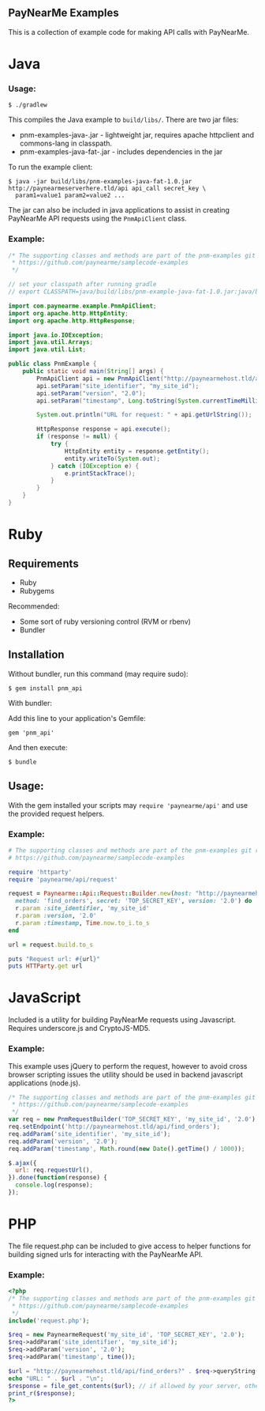PayNearMe Examples
------------------

This is a collection of example code for making API calls with PayNearMe.

Java
====

### Usage:

    $ ./gradlew

This compiles the Java example to `build/libs/`.  There are two jar files:

  * pnm-examples-java-<version>.jar - lightweight jar, requires apache httpclient and commons-lang
    in classpath.
  * pnm-examples-java-fat-<version>.jar - includes dependencies in the jar

To run the example client:

    $ java -jar build/libs/pnm-examples-java-fat-1.0.jar http://paynearmeserverhere.tld/api api_call secret_key \
      param1=value1 param2=value2 ...

The jar can also be included in java applications to assist in creating PayNearMe API requests using the `PnmApiClient`
class.

### Example:
```java
/* The supporting classes and methods are part of the pnm-examples git repository
 * https://github.com/paynearme/samplecode-examples
 */

// set your classpath after running gradle
// export CLASSPATH=java/build/libs/pnm-example-java-fat-1.0.jar:java/build/libs/pnm-example-java-1.0.jar:.

import com.paynearme.example.PnmApiClient;
import org.apache.http.HttpEntity;
import org.apache.http.HttpResponse;

import java.io.IOException;
import java.util.Arrays;
import java.util.List;

public class PnmExample {
    public static void main(String[] args) {
        PnmApiClient api = new PnmApiClient("http://paynearmehost.tld/api", "find_orders", "TOP_SECRET_KEY");
        api.setParam("site_identifier", "my_site_id");
        api.setParam("version", "2.0");
        api.setParam("timestamp", Long.toString(System.currentTimeMillis()/1000));

        System.out.println("URL for request: " + api.getUrlString());

        HttpResponse response = api.execute();
        if (response != null) {
            try {
                HttpEntity entity = response.getEntity();
                entity.writeTo(System.out);
            } catch (IOException e) {
                e.printStackTrace();
            }
        }
    }
}
```

# Ruby

## Requirements

- Ruby
- Rubygems

Recommended:
- Some sort of ruby versioning control (RVM or rbenv)
- Bundler

## Installation

Without bundler, run this command (may require sudo):

    $ gem install pnm_api

With bundler:

Add this line to your application's Gemfile:

    gem 'pnm_api'

And then execute:

    $ bundle

## Usage:

With the gem installed your scripts may `require 'paynearme/api'` and use the provided request helpers.

### Example:

```ruby
# The supporting classes and methods are part of the pnm-examples git repository
# https://github.com/paynearme/samplecode-examples

require 'httparty'
require 'paynearme/api/request'

request = Paynearme::Api::Request::Builder.new(host: "http://paynearmehost.tld/api", 
  method: 'find_orders', secret: 'TOP_SECRET_KEY', version: '2.0') do |r|
  r.param :site_identifier, 'my_site_id'
  r.param :version, '2.0'
  r.param :timestamp, Time.now.to_i.to_s
end

url = request.build.to_s

puts "Request url: #{url}"
puts HTTParty.get url
```

JavaScript
==========

Included is a utility for building PayNearMe requests using Javascript.  Requires underscore.js and CryptoJS-MD5.

### Example:

This example uses jQuery to perform the request, however to avoid cross browser scripting issues the utility should be used in backend javascript applications (node.js).

```javascript
/* The supporting classes and methods are part of the pnm-examples git repository
 * https://github.com/paynearme/samplecode-examples
 */
var req = new PnmRequestBuilder('TOP_SECRET_KEY', 'my_site_id', '2.0');
req.setEndpoint('http://paynearmehost.tld/api/find_orders');
req.addParam('site_identifier', 'my_site_id');
req.addParam('version', '2.0');
req.addParam('timestamp', Math.round(new Date().getTime() / 1000));

$.ajax({
  url: req.requestUrl(),
}).done(function(response) {
  console.log(response);
});
```

PHP
===

The file request.php can be included to give access to helper functions for building signed urls for interacting with the PayNearMe API.

### Example:

```php
<?php
/* The supporting classes and methods are part of the pnm-examples git repository
 * https://github.com/paynearme/samplecode-examples
 */
include('request.php');

$req = new PaynearmeRequest('my_site_id', 'TOP_SECRET_KEY', '2.0');
$req->addParam('site_identifier', 'my_site_id');
$req->addParam('version', '2.0');
$req->addParam('timestamp', time());

$url = "http://paynearmehost.tld/api/find_orders?" . $req->queryString();
echo "URL: " . $url . "\n";
$response = file_get_contents($url); // if allowed by your server, otherwise try other methods.
print_r($response);
?>
```
